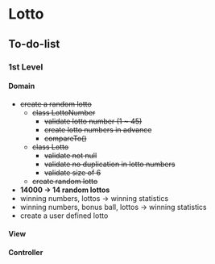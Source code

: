 # Lotto

## To-do-list

### 1st Level

####  Domain
- ~~create a random lotto~~
    - ~~class LottoNumber~~
        - ~~validate lotto number (1 ~ 45)~~
        - ~~create lotto numbers in advance~~
        - ~~compareTo()~~
    - ~~class Lotto~~
        - ~~validate not null~~
        - ~~validate no duplication in lotto numbers~~
        - ~~validate size of 6~~
    - ~~create random lotto~~
- **14000 -> 14 random lottos**
- winning numbers, lottos -> winning statistics
- winning numbers, bonus ball, lottos -> winning statistics
- create a user defined lotto

#### View

#### Controller